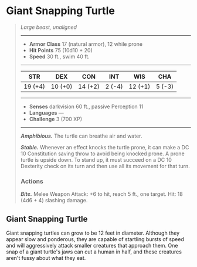 # Giant Snapping Turtle
>*Large beast, unaligned*
>___
>- **Armor Class** 17 (natural armor), 12 while prone
>- **Hit Points** 75 (10d10 + 20)
>- **Speed** 30 ft., swim 40 ft.
>___
>|STR|DEX|CON|INT|WIS|CHA|
>|:---:|:---:|:---:|:---:|:---:|:---:|
>|19 (+4)|10 (+0)|14 (+2)|2 (-4)|12 (+1)|5 (-3)|
>___
>- **Senses** darkvision 60 ft., passive Perception 11
>- **Languages** —
>- **Challenge** 3 (700 XP)
>___
>***Amphibious.*** The turtle can breathe air and water.  
>
>***Stable.*** Whenever an effect knocks the turtle prone, it can make a DC 10 Constitution saving throw to avoid being knocked prone. A prone turtle is upside down. To stand up, it must succeed on a DC 10 Dexterity check on its turn and then use all its movement for that turn.  
>
>### Actions
>***Bite.*** Melee Weapon Attack: +6 to hit, reach 5 ft., one target. Hit: 18 (4d6 + 4) slashing damage.
## Giant Snapping Turtle
Giant snapping turtles can grow to be 12 feet in diameter. Although they appear slow and ponderous, they are capable of startling bursts of speed and will aggressively attack smaller creatures that approach them. One snap of a giant turtle's jaws can cut a human in half, and these creatures aren't fussy about what they eat.